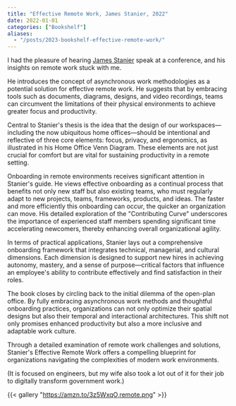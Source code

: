 ```yaml
---
title: "Effective Remote Work, James Stanier, 2022"
date: 2022-01-01
categories: ["Bookshelf"]
aliases:
  - "/posts/2023-bookshelf-effective-remote-work/"
---
```


I had the pleasure of hearing [James Stanier](https://www.theengineeringmanager.com/) speak at a conference, and his insights on remote work stuck with me.

He introduces the concept of asynchronous work methodologies as a potential solution for effective remote work. He suggests that by embracing tools such as documents, diagrams, designs, and video recordings, teams can circumvent the limitations of their physical environments to achieve greater focus and productivity.

Central to Stanier's thesis is the idea that the design of our workspaces—including the now ubiquitous home offices—should be intentional and reflective of three core elements: focus, privacy, and ergonomics, as illustrated in his Home Office Venn Diagram. These elements are not just crucial for comfort but are vital for sustaining productivity in a remote setting.

Onboarding in remote environments receives significant attention in Stanier's guide. He views effective onboarding as a continual process that benefits not only new staff but also existing teams, who must regularly adapt to new projects, teams, frameworks, products, and ideas. The faster and more efficiently this onboarding can occur, the quicker an organization can move. His detailed exploration of the "Contributing Curve" underscores the importance of experienced staff members spending significant time accelerating newcomers, thereby enhancing overall organizational agility.

In terms of practical applications, Stanier lays out a comprehensive onboarding framework that integrates technical, managerial, and cultural dimensions. Each dimension is designed to support new hires in achieving autonomy, mastery, and a sense of purpose—critical factors that influence an employee's ability to contribute effectively and find satisfaction in their roles.

The book closes by circling back to the initial dilemma of the open-plan office. By fully embracing asynchronous work methods and thoughtful onboarding practices, organizations can not only optimize their spatial designs but also their temporal and interactional architectures. This shift not only promises enhanced productivity but also a more inclusive and adaptable work culture.

Through a detailed examination of remote work challenges and solutions, Stanier's Effective Remote Work offers a compelling blueprint for organizations navigating the complexities of modern work environments.

(It is focused on engineers, but my wife also took a lot out of it for their job to digitally transform government work.)

{{< gallery "https://amzn.to/3z5WxqO,remote.png" >}}
